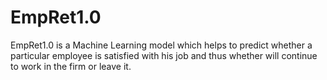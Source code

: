 # EmpRet1.0
EmpRet1.0 is a Machine Learning model which helps to predict whether a particular employee is satisfied with his job and thus whether will continue to work in the firm or leave it.
